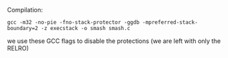 Compilation:

``` shell
gcc -m32 -no-pie -fno-stack-protector -ggdb -mpreferred-stack-boundary=2 -z execstack -o smash smash.c
```

we use these GCC flags to disable the protections (we are left with only the RELRO)
